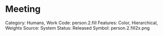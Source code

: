 # Meeting

Category: Humans, Work
Code: person.2.fill
Features: Color, Hierarchical, Weights
Source: System
Status: Released
Symbol: person.2.fill2x.png